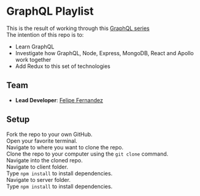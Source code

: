 # GraphQL Playlist

This is the result of working through this [GraphQL series](https://www.youtube.com/watch?v=Y0lDGjwRYKw&list=PL4cUxeGkcC9iK6Qhn-QLcXCXPQUov1U7f)</br>
The intention of this repo is to:
  * Learn GraphQL
  * Investigate how GraphQL, Node, Express, MongoDB, React and Apollo work together
  * Add Redux to this set of technologies

## Team

- **Lead Developer**: [Felipe Fernandez](https://github.com/HeyItsFelipe)

## Setup

Fork the repo to your own GitHub.</br>
Open your favorite terminal.</br>
Navigate to where you want to clone the repo.</br>
Clone the repo to your computer using the `git clone` command.</br>
Navigate into the cloned repo.</br>
Navigate to client folder.</br>
Type `npm install` to install dependencies.</br>
Navigate to server folder.</br>
Type `npm install` to install dependencies.
